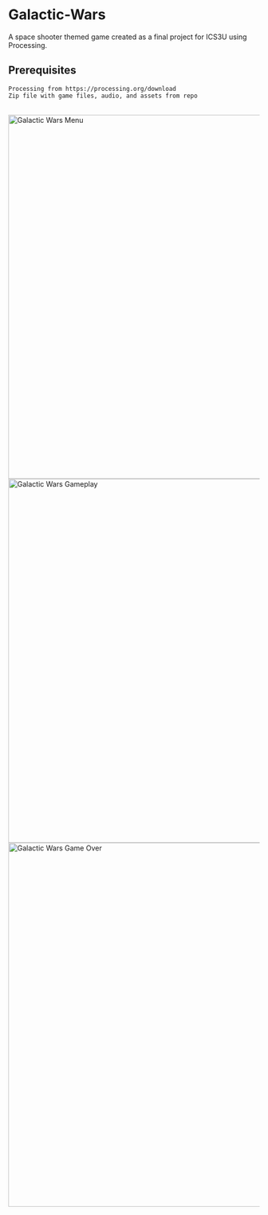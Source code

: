 # Galactic-Wars
A space shooter themed game created as a final project for ICS3U using Processing.
## Prerequisites 
```Processing from https://processing.org/download```
<br>
```Zip file with game files, audio, and assets from repo```


<br>
<img alt="Galactic Wars Menu" width="730" src="https://i.ibb.co/THS6VK3/Screenshot-365.png">
<img alt="Galactic Wars Gameplay" width="730" src="https://i.ibb.co/mCZKjgd/Screenshot-357.png">
<img alt="Galactic Wars Game Over" width="730" src="https://i.ibb.co/hWFFXvM/Screenshot-366.png">

